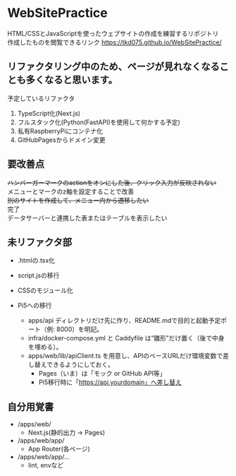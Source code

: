 # WebSitePractice
HTML/CSSとJavaScriptを使ったウェブサイトの作成を練習するリポジトリ<br>
作成したものを閲覧できるリンク
https://tkd075.github.io/WebSitePractice/

## リファクタリング中のため、ページが見れなくなることも多くなると思います。
予定しているリファクタ
1. TypeScript化(Next.js)
2. フルスタック化(Python(FastAPI)を使用して何かする予定)
3. 私有RaspberryPiにコンテナ化
4. GitHubPagesからドメイン変更

## 要改善点
~~ハンバーガーマークのactionをオンにした後、クリック入力が反映されない~~<br>
メニューとマークのz軸を設定することで改善<br>
~~別のサイトを作成して、メニュー内から遷移したい~~<br>
完了<br>
データサーバーと連携した表またはテーブルを表示したい

## 未リファクタ部
- .htmlの.tsx化
- script.jsの移行
- CSSのモジュール化

- Pi5への移行
    - apps/api ディレクトリだけ先に作り、README.mdで目的と起動予定ポート（例: 8000）を明記。
    - infra/docker-compose.yml と Caddyfile は“雛形”だけ置く（後で中身を埋める）。
    - apps/web/lib/apiClient.ts を用意し、APIのベースURLだけ環境変数で差し替えできるようにしておく。
        - Pages（いま）は「モック or GitHub API等」
        - Pi5移行時に「https://api.yourdomain」へ差し替え


## 自分用覚書
- /apps/web/
    - Next.js(静的出力 -> Pages)
- /apps/web/app/
    - App Router(各ページ)
- /apps/web/app/...
    - lint, envなど

